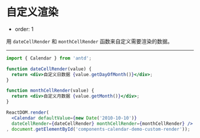 # 自定义渲染

- order: 1

用 `dateCellRender` 和 `monthCellRender` 函数来自定义需要渲染的数据。

---

````jsx
import { Calendar } from 'antd';

function dateCellRender(value) {
  return <div>自定义日数据 {value.getDayOfMonth()}</div>;
}

function monthCellRender(value) {
  return <div>自定义月数据 {value.getMonth()}</div>;
}

ReactDOM.render(
  <Calendar defaultValue={new Date('2010-10-10')}
  dateCellRender={dateCellRender} monthCellRender={monthCellRender} />
, document.getElementById('components-calendar-demo-custom-render'));
````

